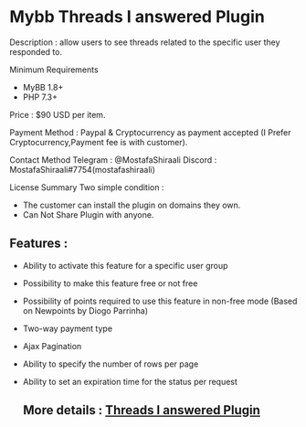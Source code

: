 # Mybb Threads I answered Plugin

Description : allow users to see threads related to the specific user they responded to.

Minimum Requirements
   * MyBB 1.8+
   * PHP 7.3+
 

Price : $90 USD per item.

Payment Method : Paypal  & Cryptocurrency as payment accepted (I Prefer Cryptocurrency,Payment fee is with customer).

Contact Method
Telegram : @MostafaShiraali
Discord : MostafaShiraali#7754(mostafashiraali)

License Summary
Two simple condition :
- The customer can install the plugin on domains they own.
- Can Not Share Plugin with anyone.

## Features :

* Ability to activate this feature for a specific user group
* Possibility to make this feature free or not free
* Possibility of points required to use this feature in non-free mode (Based on Newpoints by Diogo Parrinha)
* Two-way payment type
* Ajax Pagination
* Ability to specify the number of rows per page
* Ability to set an expiration time for the status per request
  
   ## More details : [Threads I answered Plugin](https://community.mybb.com/thread-242600.html)
